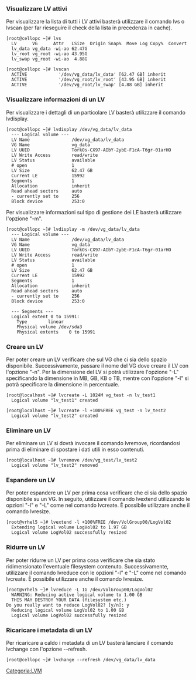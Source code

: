 ### Visualizzare LV attivi

Per visualizzare la lista di tutti i LV attivi basterà utilizzare il comando lvs o lvscan (per far rieseguire il check della lista in precedenza in cache).

    [root@cellopc ~]# lvs
      LV      VG      Attr   LSize  Origin Snap%  Move Log Copy%  Convert
      lv_data vg_data -wi-ao 62.47G                                      
      lv_root vg_root -wi-ao 43.95G                                      
      lv_swap vg_root -wi-ao  4.88G                                      

    [root@cellopc ~]# lvscan
      ACTIVE            '/dev/vg_data/lv_data' [62.47 GB] inherit
      ACTIVE            '/dev/vg_root/lv_root' [43.95 GB] inherit
      ACTIVE            '/dev/vg_root/lv_swap' [4.88 GB] inherit

### Visualizzare informazioni di un LV

Per visualizzare i dettagli di un particolare LV basterà utilizzare il comando lvdisplay.

    [root@cellopc ~]# lvdisplay /dev/vg_data/lv_data
      --- Logical volume ---
      LV Name                /dev/vg_data/lv_data
      VG Name                vg_data
      LV UUID                TorkOs-CX97-AIbY-2ybE-F1cA-T6gr-01arHO
      LV Write Access        read/write
      LV Status              available
      # open                 1
      LV Size                62.47 GB
      Current LE             15992
      Segments               1
      Allocation             inherit
      Read ahead sectors     auto
      - currently set to     256
      Block device           253:0

Per visualizzare informazioni sul tipo di gestione dei LE basterà utilizzare l'opzione "-m".

    [root@cellopc ~]# lvdisplay -m /dev/vg_data/lv_data
      --- Logical volume ---
      LV Name                /dev/vg_data/lv_data
      VG Name                vg_data
      LV UUID                TorkOs-CX97-AIbY-2ybE-F1cA-T6gr-01arHO
      LV Write Access        read/write
      LV Status              available
      # open                 1
      LV Size                62.47 GB
      Current LE             15992
      Segments               1
      Allocation             inherit
      Read ahead sectors     auto
      - currently set to     256
      Block device           253:0
       
      --- Segments ---
      Logical extent 0 to 15991:
        Type        linear
        Physical volume /dev/sda3
        Physical extents    0 to 15991

### Creare un LV

Per poter creare un LV verificare che sul VG che ci sia dello spazio disponibile. Successivamente, passare il nome del VG dove creare il LV con l'opzione "-n". Per la dimensione del LV si potrà utilizzare l'opzione "-L" specificando la dimensione in MB, GB, KB o TB, mentre con l'opzione "-l" si potrà specificare la dimensione in percentuale.

    [root@localhost ~]# lvcreate -L 1024M vg_test -n lv_test1
      Logical volume "lv_test1" created

    [root@localhost ~]# lvcreate -l +100%FREE vg_test -n lv_test2
      Logical volume "lv_test2" created

### Eliminare un LV

Per eliminare un LV si dovrà invocare il comando lvremove, ricordandosi prima di eliminare di spostare i dati utili in esso contenuti.

    [root@localhost ~]# lvremove /dev/vg_test/lv_test2
      Logical volume "lv_test2" removed

### Espandere un LV

Per poter espandere un LV per prima cosa verificare che ci sia dello spazio disponibile su un VG. In seguito, utilizzare il comando lvextend utilizzando le opzioni "-l" e "-L" come nel comando lvcreate. È possibile utilizzare anche il comando lvresize.

    [root@vrhel5 ~]# lvextend -l +100%FREE /dev/VolGroup00/LogVol02
      Extending logical volume LogVol02 to 1.97 GB
      Logical volume LogVol02 successfully resized

### Ridurre un LV

Per poter ridurre un LV per prima cosa verificare che sia stato ridimensionato l'eventuale filesystem contenuto. Successivamente, utilizzare il comando lvreduce con le opzioni "-l" e "-L" come nel comando lvcreate. È possibile utilizzare anche il comando lvresize.

    [root@vrhel5 ~]# lvreduce -L 1G /dev/VolGroup00/LogVol02
      WARNING: Reducing active logical volume to 1.00 GB
      THIS MAY DESTROY YOUR DATA (filesystem etc.)
    Do you really want to reduce LogVol02? [y/n]: y
      Reducing logical volume LogVol02 to 1.00 GB
      Logical volume LogVol02 successfully resized

### Ricaricare i metadata di un LV

Per ricaricare a caldo i metadata di un LV basterà lanciare il comando lvchange con l'opzione --refresh.

    [root@cellopc ~]# lvchange --refresh /dev/vg_data/lv_data 

<Categoria:LVM>

